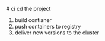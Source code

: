 # ci cd the project

1. build contianer
2. push containers to registry
3. deliver new versions to the cluster